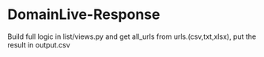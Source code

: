 # DomainLive-Response
Build full logic in  list/views.py and get all_urls from urls.(csv,txt,xlsx), put the result in output.csv
